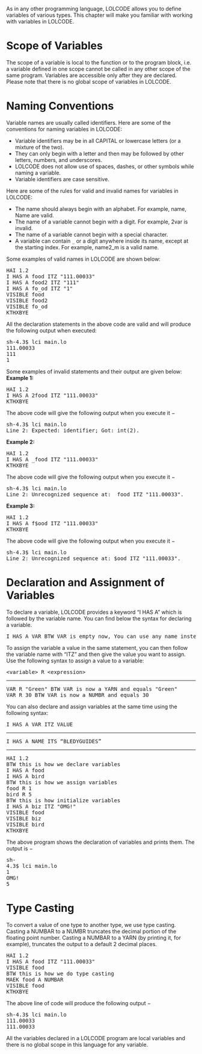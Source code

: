 As in any other programming language, LOLCODE allows you to define variables of various types. This chapter will make you familiar with working with variables in LOLCODE.
<h1>Scope of Variables</h1>
The scope of a variable is local to the function or to the program block, i.e. a variable defined in one scope cannot be called in any other scope of the same program. Variables are accessible only after they are declared.
<br>
Please note that there is no global scope of variables in LOLCODE.
<h1>Naming Conventions</h1>
Variable names are usually called identifiers. Here are some of the conventions for naming variables in LOLCODE:
<ul>
  <li>Variable identifiers may be in all CAPITAL or lowercase letters (or a mixture of the two).</li>
  <li>They can only begin with a letter and then may be followed by other letters, numbers, and underscores.</li>
  <li>LOLCODE does not allow use of spaces, dashes, or other symbols while naming a variable.</li>
  <li>Variable identifiers are case sensitive.</li>
</ul>
Here are some of the rules for valid and invalid names for variables in LOLCODE:
<ul>
  <li>The name should always begin with an alphabet. For example, name, Name are valid.</li>
  <li>The name of a variable cannot begin with a digit. For example, 2var is invalid.</li>
  <li>The name of a variable cannot begin with a special character.</li>
  <li>A variable can contain <code>_</code> or a digit anywhere inside its name, except at the starting index. For example, name2_m is a valid name.</li>
</ul>
Some examples of valid names in LOLCODE are shown below:
<pre>
HAI 1.2
I HAS A food ITZ "111.00033"
I HAS A food2 ITZ "111"
I HAS A fo_od ITZ "1"
VISIBLE food
VISIBLE food2
VISIBLE fo_od
KTHXBYE
</pre>
All the declaration statements in the above code are valid and will produce the following output when executed:
<pre>
sh-4.3$ lci main.lo
111.00033
111
1
</pre>
Some examples of invalid statements and their output are given below:
<br>
<b>Example 1:</b>
<pre>
HAI 1.2
I HAS A 2food ITZ "111.00033"
KTHXBYE
</pre>
The above code will give the following output when you execute it −
<pre>
sh-4.3$ lci main.lo
Line 2: Expected: identifier; Got: int(2).
</pre>
<b>Example 2:</b>
<pre>
HAI 1.2
I HAS A _food ITZ "111.00033"
KTHXBYE
</pre>
The above code will give the following output when you execute it −
<pre>
sh-4.3$ lci main.lo
Line 2: Unrecognized sequence at: _food ITZ "111.00033".
</pre>
<b>Example 3:</b>
<pre>
HAI 1.2
I HAS A f$ood ITZ "111.00033"
KTHXBYE
</pre>
The above code will give the following output when you execute it −
<pre>
sh-4.3$ lci main.lo
Line 2: Unrecognized sequence at: $ood ITZ "111.00033".
</pre>
<h1>Declaration and Assignment of Variables</h1>
To declare a variable, LOLCODE provides a keyword “I HAS A” which is followed by the variable name. You can find below the syntax for declaring a variable.
<pre>I HAS A VAR BTW VAR is empty now, You can use any name instead of var</pre>
To assign the variable a value in the same statement, you can then follow the variable name with “ITZ” and then give the value you want to assign. Use the following syntax to assign a value to a variable:
<pre>&lt;variable&gt; R &lt;expression&gt;</pre>
<hr>
<pre>
VAR R "Green" BTW VAR is now a YARN and equals "Green"
VAR R 30 BTW VAR is now a NUMBR and equals 30
</pre>
You can also declare and assign variables at the same time using the following syntax:
<pre>I HAS A VAR ITZ VALUE</pre>
<hr>
<pre>I HAS A NAME ITS “BLEDYGUIDES”</pre>
<hr>
<pre>
HAI 1.2
BTW this is how we declare variables
I HAS A food
I HAS A bird
BTW this is how we assign variables
food R 1
bird R 5
BTW this is how initialize variables
I HAS A biz ITZ "OMG!"
VISIBLE food
VISIBLE biz
VISIBLE bird
KTHXBYE
</pre>
The above program shows the declaration of variables and prints them. The output is −
<pre>
sh-
4.3$ lci main.lo
1
OMG!
5
</pre>
<h1>Type Casting</h1>
To convert a value of one type to another type, we use type casting. Casting a NUMBAR to a NUMBR truncates the decimal portion of the floating point number. Casting a NUMBAR to a YARN (by printing it, for example), truncates the output to a default 2 decimal places.
<pre>
HAI 1.2
I HAS A food ITZ "111.00033"
VISIBLE food
BTW this is how we do type casting
MAEK food A NUMBAR
VISIBLE food
KTHXBYE
</pre>
The above line of code will produce the following output −
<pre>
sh-4.3$ lci main.lo
111.00033
111.00033
</pre>
All the variables declared in a LOLCODE program are local variables and there is no global scope in this language for any variable.

